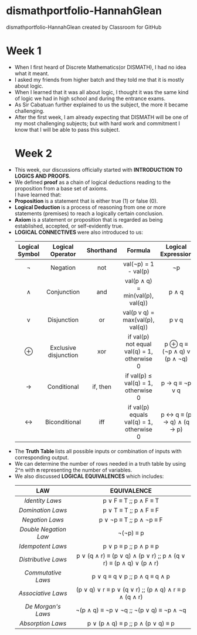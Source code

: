 # dismathportfolio-HannahGlean
dismathportfolio-HannahGlean created by Classroom for GitHub

# Week 1 
<ul> 
<li> When I first heard of Discrete Mathematics(or DISMATH), I had no idea what it meant. </li>
<li> I asked my friends from higher batch and they told me that it is mostly about logic. </li>
<li> When I learned that it was all about logic, I thought it was the same kind of logic we had in high school and during the entrance exams.</li>
<li> As Sir Cabatuan further explained to us the subject, the more it became challenging. </li>
<li> After the first week, I am already expecting that DISMATH will be one of my most challenging subjects; but with hard work and commitment
I know that I will be able to pass this subject. </li>

# Week 2
<li> This week, our discussions officially started with <b>INTRODUCTION TO LOGICS AND PROOFS</b>. </li>
<li> We defined <b>proof</b> as a chain of logical deductions reading to the proposition from a base set of axioms. </li>
I have learned that:
<li> <b> Proposition </b> is a statement that is either true (1) or false (0).
<li> <b> Logical Deduction </b> is a process of reasoning from one or more statements (premises) to reach a logically certain conclusion. 
<li> <b> Axiom </b> is a statement or proposition that is regarded as being established, accepted, or self-evidently true.
<li> <b> LOGICAL CONNECTIVES </b> were also introduced to us:

| Logical Symbol  |  Logical Operator     | Shorthand | Formula                                       | Logical Expression            |
| :-------------: |:---------------------:|:---------:|:---------------------------------------------:|:-----------------------------:|
| ¬               | Negation              | not       | val(¬p) = 1 - val(p)                          | ¬p                            |
| ∧               | Conjunction           | and       | val(p ∧ q) = min(val(p), val(q))              | p ∧ q                         |
| v               | Disjunction           | or        | val(p v q) = max(val(p), val(q))              | p v q                         |
| ⊕               | Exclusive disjunction | xor       | if val(p) not equal val(q) = 1, otherwise 0   | p ⊕ q  ≡ (¬p ∧ q) v (p ∧ ¬q)  |
| →               | Conditional           | if, then  | if val(p) ≤ val(q) = 1, otherwise 0           | p → q ≡  ¬p v q               |
| ↔               | Biconditional         | iff       | if val(p) equals val(q) = 1, otherwise 0      | p ↔ q ≡ (p → q) ∧ (q → p)     |

<li> The <b> Truth Table </b> lists all possible inputs or combination of inputs with corresponding output. 
<li> We can determine the number of rows needed in a truth table by using 2^n with <b> n </b> representing the number of variables.
<li> We also discussed <b> LOGICAL EQUIVALENCES </b> which includes:

 
|  **LAW**  |  **EQUIVALENCE**  |
| :------: | :-----------------------------: |
|  _Identity Laws_  |  p ∨ F ≡ T  ;;  p ∧ F ≡ T  |
|  _Domination Laws_  |  p ∨ T ≡ T  ;;  p ∧ F ≡ F  |
|  _Negation Laws_  |  p ∨ ¬p ≡ T  ;;  p ∧ ¬p ≡ F  |
|  _Double Negation Law_  |  ¬(¬p) ≡ p  |
|  _Idempotent Laws_  |  p ∨ p ≡ p  ;;  p ∧ p ≡ p  |
| _Distributive Laws_  |  p ∨ (q ∧ r) ≡ (p ∨ q) ∧ (p ∨ r)  ;;  p ∧ (q ∨ r) ≡ (p ∧ q) ∨ (p ∧ r)  |
|  _Commutative Laws_  |  p ∨ q ≡ q ∨ p  ;;  p ∧ q ≡ q ∧ p  |
|  _Associative Laws_  |  (p ∨ q) ∨ r ≡ p ∨ (q ∨ r)  ;;  (p ∧ q) ∧ r ≡ p ∧ (q ∧ r)  |
|  _De Morgan's Laws_  |  ¬(p ∧ q) ≡ ¬p ∨ ¬q  ;;  ¬(p ∨ q) ≡ ¬p ∧ ¬q  |
|  _Absorption Laws_  |  p ∨ (p ∧ q) ≡ p  ;;  p ∧ (p ∨ q) ≡ p  |
